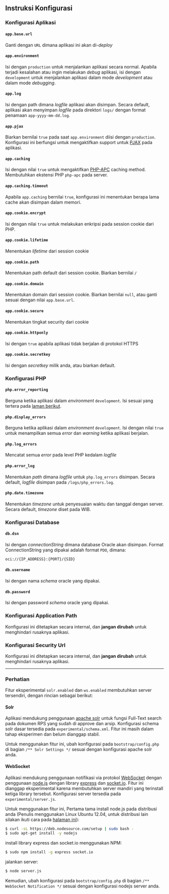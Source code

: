 ## Instruksi Konfigurasi

### Konfigurasi Aplikasi

#### `app.base.url`

Ganti dengan `URL` dimana aplikasi ini akan di-*deploy*

#### `app.environment`

Isi dengan `production` untuk menjalankan aplikasi secara normal. Apabila terjadi kesalahan atau ingin melakukan *debug* aplikasi, isi dengan `development` untuk menjalankan aplikasi dalam mode *development* atau dalam mode *debugging*.

#### `app.log`

Isi dengan path dimana *logfile* aplikasi akan disimpan. Secara default, aplikasi akan menyimpan *logfile* pada direktori `logs/` dengan format penamaan `app-yyyy-mm-dd.log`.

#### `app.pjax`

Biarkan bernilai `true` pada saat `app.environment` diisi dengan `production`. Konfigurasi ini berfungsi untuk mengaktifkan support untuk [PJAX](https://github.com/defunkt/jquery-pjax) pada aplikasi.

#### `app.caching`

Isi dengan nilai `true` untuk mengaktifkan [PHP-APC](http://php.net/manual/en/book.apc.php) caching method. Membutuhkan ekstensi PHP `php-apc` pada server.

#### `app.caching.timeout`

Apabila `app.caching` bernilai `true`, konfigurasi ini menentukan berapa lama cache akan disimpan dalam memori.

#### `app.cookie.encrypt`

Isi dengan nilai `true` untuk melakukan enkripsi pada session cookie dari PHP.

#### `app.cookie.lifetime`

Menentukan *lifetime* dari session cookie

#### `app.cookie.path`

Menentukan path default dari session cookie. Biarkan bernilai `/`

#### `app.cookie.domain`

Menentukan domain dari session cookie. Biarkan bernilai `null`, atau ganti sesuai dengan nilai `app.base.url`.

#### `app.cookie.secure`

Menentukan tingkat security dari cookie

#### `app.cookie.httponly`

Isi dengan `true` apabila aplikasi tidak berjalan di protokol HTTPS

#### `app.cookie.secretkey`

Isi dengan *secretkey* milik anda, atau biarkan default.

### Konfigurasi PHP

#### `php.error_reporting`

Berguna ketika aplikasi dalam *environment* `development`. Isi sesuai yang tertera pada [laman berikut](http://php.net/manual/en/errorfunc.constants.php).

#### `php.display_errors`

Berguna ketika aplikasi dalam *environment* `development`. Isi dengan nilai `true` untuk menampilkan semua *error* dan *warning* ketika aplikasi berjalan.

#### `php.log_errors`

Mencatat semua *error* pada level PHP kedalam *logfile*

#### `php.error_log`

Menentukan *path* dimana *logfile* untuk `php.log_errors` disimpan. Secara default, *logfile* disimpan pada `/logs/php_errors.log`.

#### `php.date.timezone`

Menentukan *timezone* untuk penyesuaian waktu dan tanggal dengan server. Secara default, *timezone* diset pada WIB.

### Konfigurasi Database

#### `db.dsn`

Isi dengan *connectionString* dimana database Oracle akan disimpan. Format ConnectionString yang dipakai adalah format `PDO`, dimana:

```sh
oci://{IP_ADDRESS}:{PORT}/{SID}
```

#### `db.username`

Isi dengan nama *schema* oracle yang dipakai.

#### `db.password`

Isi dengan password *schema* oracle yang dipakai.

### Konfigurasi Application Path

Konfigurasi ini ditetapkan secara internal, dan **jangan dirubah** untuk menghindari rusaknya aplikasi.

### Konfigurasi Security Url

Konfigurasi ini ditetapkan secara internal, dan **jangan dirubah** untuk menghindari rusaknya aplikasi.

---

### Perhatian
Fitur eksperimental `solr.enabled` dan `ws.enabled` membutuhkan server tersendiri, dengan rincian sebagai berikut:

#### Solr
Aplikasi mendukung penggunaan [apache solr](http://lucene.apache.org/solr/) untuk fungsi Full-Text search pada dokumen RPS yang sudah di approve dan arsip.
Konfigurasi schema solr dasar tersedia pada `experimental/schema.xml`. Fitur ini masih dalam tahap eksperimen dan belum dianggap stabil.

Untuk menggunakan fitur ini, ubah konfigurasi pada `bootstrap/config.php` di bagian `/** Solr Settings */` sesuai dengan konfigurasi apache solr anda.

#### WebSocket
Aplikasi mendukung penggunaan notifikasi via protokol [WebSocket](http://en.wikipedia.org/wiki/WebSocket) dengan penggunaan [node.js](http://nodejs.org) dengan library [express](http://expressjs.com) dan [socket.io](http://socket.io). Fitur ini dianggap eksperimental karena membutuhkan server mandiri yang terinstall ketiga library tersebut. Konfigurasi server tersedia pada `experimental/server.js`.

Untuk menggunakan fitur ini, Pertama tama install node.js pada distribusi anda (Penulis menggunakan Linux Ubuntu 12.04, untuk distribusi lain silakan ikuti cara pada [halaman ini](https://github.com/joyent/node/wiki/Installing-Node.js-via-package-manager)):

```sh
$ curl -sL https://deb.nodesource.com/setup | sudo bash -
$ sudo apt-get install -y nodejs
```

install library express dan socket.io menggunakan NPM:

```sh
$ sudo npm install -g express socket.io
```

jalankan server:

```sh
$ node server.js
```

Kemudian, ubah konfigurasi pada `bootstrap/config.php` di bagian `/** WebSocket Notification */` sesuai dengan konfigurasi nodejs server anda.